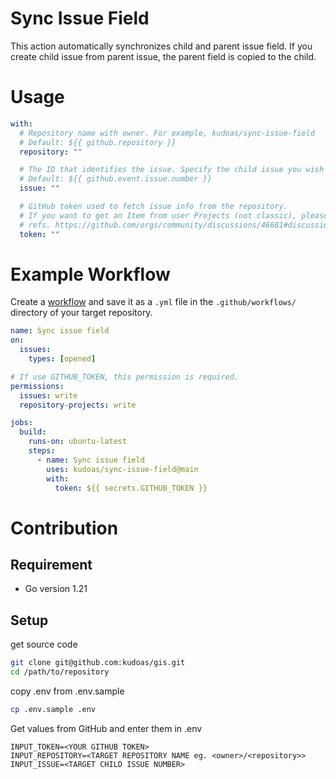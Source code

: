 # Sync Issue Field

This action automatically synchronizes child and parent issue field.
If you create child issue from parent issue, the parent field is copied to the child.

# Usage

<!-- start usage -->

```yaml
with:
  # Repository name with owner. For example, kudoas/sync-issue-field
  # Default: ${{ github.repository }}
  repository: ""

  # The ID that identifies the issue. Specify the child issue you wish to synchronize with the parent issue
  # Default: ${{ github.event.issue.number }}
  issue: ""

  # GitHub token used to fetch issue info from the repository.
  # If you want to get an Item from user Projects (not classic), please issue Personal Access Token (PAT).
  # refs. https://github.com/orgs/community/discussions/46681#discussioncomment-8774842
  token: ""
```

<!-- end usage -->

# Example Workflow

Create a [workflow](https://docs.github.com/en/actions/using-workflows) and save it as a `.yml` file in the `.github/workflows/` directory of your target repository.

```yml
name: Sync issue field
on:
  issues:
    types: [opened]

# If use GITHUB_TOKEN, this permission is required.
permissions:
  issues: write
  repository-projects: write

jobs:
  build:
    runs-on: ubuntu-latest
    steps:
      - name: Sync issue field
        uses: kudoas/sync-issue-field@main
        with:
          token: ${{ secrets.GITHUB_TOKEN }}
```

# Contribution

## Requirement

- Go version 1.21

## Setup

get source code

```sh
git clone git@github.com:kudoas/gis.git
cd /path/to/repository
```

copy .env from .env.sample

```sh
cp .env.sample .env
```

Get values from GitHub and enter them in .env

```.env
INPUT_TOKEN=<YOUR GITHUB TOKEN>
INPUT_REPOSITORY=<TARGET REPOSITORY NAME eg. <owner>/<repository>>
INPUT_ISSUE=<TARGET CHILD ISSUE NUMBER>
```
